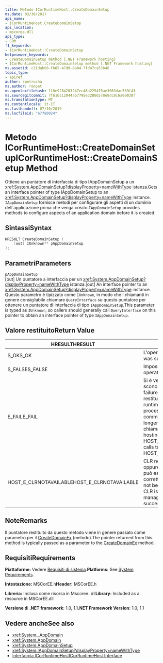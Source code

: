 ```yaml
---
title: Metodo ICorRuntimeHost::CreateDomainSetup
ms.date: 03/30/2017
api_name:
- ICorRuntimeHost.CreateDomainSetup
api_location:
- mscoree.dll
api_type:
- COM
f1_keywords:
- ICorRuntimeHost::CreateDomainSetup
helpviewer_keywords:
- CreateDomainSetup method [.NET Framework hosting]
- ICorRuntimeHost::CreateDomainSetup method [.NET Framework hosting]
ms.assetid: c21dab60-fb65-47d9-8a94-7fd47ca53b48
topic_type:
- apiref
author: rpetrusha
ms.author: ronpet
ms.openlocfilehash: 1f8e9284283247ec46a225470ae3063dac539f43
ms.sourcegitcommit: 7f616512044ab7795e32806578e8dc0c6a0e038f
ms.translationtype: MT
ms.contentlocale: it-IT
ms.lasthandoff: 07/10/2019
ms.locfileid: "67780024"
---
```

# <a name="icorruntimehostcreatedomainsetup-method"></a><span data-ttu-id="cfb3d-102">Metodo ICorRuntimeHost::CreateDomainSetup</span><span class="sxs-lookup"><span data-stu-id="cfb3d-102">ICorRuntimeHost::CreateDomainSetup Method</span></span>
<span data-ttu-id="cfb3d-103">Ottiene un puntatore di interfaccia di tipo IAppDomainSetup a un <xref:System.AppDomainSetup?displayProperty=nameWithType> istanza.</span><span class="sxs-lookup"><span data-stu-id="cfb3d-103">Gets an interface pointer of type IAppDomainSetup to an <xref:System.AppDomainSetup?displayProperty=nameWithType> instance.</span></span> <span data-ttu-id="cfb3d-104">`IAppDomainSetup` fornisce metodi per configurare gli aspetti di un dominio dell'applicazione prima che venga creato.</span><span class="sxs-lookup"><span data-stu-id="cfb3d-104">`IAppDomainSetup` provides methods to configure aspects of an application domain before it is created.</span></span>  
  
## <a name="syntax"></a><span data-ttu-id="cfb3d-105">Sintassi</span><span class="sxs-lookup"><span data-stu-id="cfb3d-105">Syntax</span></span>  
  
```cpp  
HRESULT CreateDomainSetup (  
    [out] IUnknown** pAppDomainSetup  
);  
```  
  
## <a name="parameters"></a><span data-ttu-id="cfb3d-106">Parametri</span><span class="sxs-lookup"><span data-stu-id="cfb3d-106">Parameters</span></span>  
 `pAppDomainSetup`  
 <span data-ttu-id="cfb3d-107">[out] Un puntatore a interfaccia per un <xref:System.AppDomainSetup?displayProperty=nameWithType> istanza.</span><span class="sxs-lookup"><span data-stu-id="cfb3d-107">[out] An interface pointer to an <xref:System.AppDomainSetup?displayProperty=nameWithType> instance.</span></span> <span data-ttu-id="cfb3d-108">Questo parametro è tipizzato come `IUnknown`, in modo che i chiamanti in genere consigliabile chiamare `QueryInterface` su questo puntatore per ottenere un puntatore di interfaccia di tipo `IAppDomainSetup`.</span><span class="sxs-lookup"><span data-stu-id="cfb3d-108">This parameter is typed as `IUnknown`, so callers should generally call `QueryInterface` on this pointer to obtain an interface pointer of type `IAppDomainSetup`.</span></span>  
  
## <a name="return-value"></a><span data-ttu-id="cfb3d-109">Valore restituito</span><span class="sxs-lookup"><span data-stu-id="cfb3d-109">Return Value</span></span>  
  
|<span data-ttu-id="cfb3d-110">HRESULT</span><span class="sxs-lookup"><span data-stu-id="cfb3d-110">HRESULT</span></span>|<span data-ttu-id="cfb3d-111">Descrizione</span><span class="sxs-lookup"><span data-stu-id="cfb3d-111">Description</span></span>|  
|-------------|-----------------|  
|<span data-ttu-id="cfb3d-112">S_OK</span><span class="sxs-lookup"><span data-stu-id="cfb3d-112">S_OK</span></span>|<span data-ttu-id="cfb3d-113">L'operazione è riuscita.</span><span class="sxs-lookup"><span data-stu-id="cfb3d-113">The operation was successful.</span></span>|  
|<span data-ttu-id="cfb3d-114">S_FALSE</span><span class="sxs-lookup"><span data-stu-id="cfb3d-114">S_FALSE</span></span>|<span data-ttu-id="cfb3d-115">Impossibile completare l'operazione.</span><span class="sxs-lookup"><span data-stu-id="cfb3d-115">The operation failed to complete.</span></span>|  
|<span data-ttu-id="cfb3d-116">E_FAIL</span><span class="sxs-lookup"><span data-stu-id="cfb3d-116">E_FAIL</span></span>|<span data-ttu-id="cfb3d-117">Si è verificato un errore irreversibile sconosciuto.</span><span class="sxs-lookup"><span data-stu-id="cfb3d-117">An unknown, catastrophic failure occurred.</span></span> <span data-ttu-id="cfb3d-118">Se un metodo viene restituito E_FAIL, common language runtime (CLR) non è più utilizzabile nel processo.</span><span class="sxs-lookup"><span data-stu-id="cfb3d-118">If a method returns E_FAIL, the common language runtime (CLR) is no longer usable in the process.</span></span> <span data-ttu-id="cfb3d-119">Le chiamate successive a qualsiasi API di hosting restituiranno HOST_E_CLRNOTAVAILABLE.</span><span class="sxs-lookup"><span data-stu-id="cfb3d-119">Subsequent calls to any hosting APIs return HOST_E_CLRNOTAVAILABLE.</span></span>|  
|<span data-ttu-id="cfb3d-120">HOST_E_CLRNOTAVAILABLE</span><span class="sxs-lookup"><span data-stu-id="cfb3d-120">HOST_E_CLRNOTAVAILABLE</span></span>|<span data-ttu-id="cfb3d-121">CLR non è stato caricato in un processo oppure si trova in uno stato in cui non può eseguire codice gestito o elaborare correttamente la chiamata.</span><span class="sxs-lookup"><span data-stu-id="cfb3d-121">The CLR has not been loaded into a process, or the CLR is in a state in which it cannot run managed code or process the call successfully.</span></span>|  
  
## <a name="remarks"></a><span data-ttu-id="cfb3d-122">Note</span><span class="sxs-lookup"><span data-stu-id="cfb3d-122">Remarks</span></span>  
 <span data-ttu-id="cfb3d-123">Il puntatore restituito da questo metodo viene in genere passato come parametro per il [CreateDomainEx](../../../../docs/framework/unmanaged-api/hosting/icorruntimehost-createdomainex-method.md) (metodo).</span><span class="sxs-lookup"><span data-stu-id="cfb3d-123">The pointer returned from this method is typically passed as a parameter to the [CreateDomainEx](../../../../docs/framework/unmanaged-api/hosting/icorruntimehost-createdomainex-method.md) method.</span></span>  
  
## <a name="requirements"></a><span data-ttu-id="cfb3d-124">Requisiti</span><span class="sxs-lookup"><span data-stu-id="cfb3d-124">Requirements</span></span>  
 <span data-ttu-id="cfb3d-125">**Piattaforme:** Vedere [Requisiti di sistema](../../../../docs/framework/get-started/system-requirements.md).</span><span class="sxs-lookup"><span data-stu-id="cfb3d-125">**Platforms:** See [System Requirements](../../../../docs/framework/get-started/system-requirements.md).</span></span>  
  
 <span data-ttu-id="cfb3d-126">**Intestazione:** MSCorEE.h</span><span class="sxs-lookup"><span data-stu-id="cfb3d-126">**Header:** MSCorEE.h</span></span>  
  
 <span data-ttu-id="cfb3d-127">**Libreria:** Inclusa come risorsa in Mscoree. dll</span><span class="sxs-lookup"><span data-stu-id="cfb3d-127">**Library:** Included as a resource in MSCorEE.dll</span></span>  
  
 <span data-ttu-id="cfb3d-128">**Versione di .NET framework:** 1.0, 1.1</span><span class="sxs-lookup"><span data-stu-id="cfb3d-128">**.NET Framework Version:** 1.0, 1.1</span></span>  
  
## <a name="see-also"></a><span data-ttu-id="cfb3d-129">Vedere anche</span><span class="sxs-lookup"><span data-stu-id="cfb3d-129">See also</span></span>

- <xref:System._AppDomain>
- <xref:System.AppDomain>
- <xref:System.AppDomainSetup>
- <xref:System.IAppDomainSetup?displayProperty=nameWithType>
- [<span data-ttu-id="cfb3d-130">Interfaccia ICorRuntimeHost</span><span class="sxs-lookup"><span data-stu-id="cfb3d-130">ICorRuntimeHost Interface</span></span>](../../../../docs/framework/unmanaged-api/hosting/icorruntimehost-interface.md)
